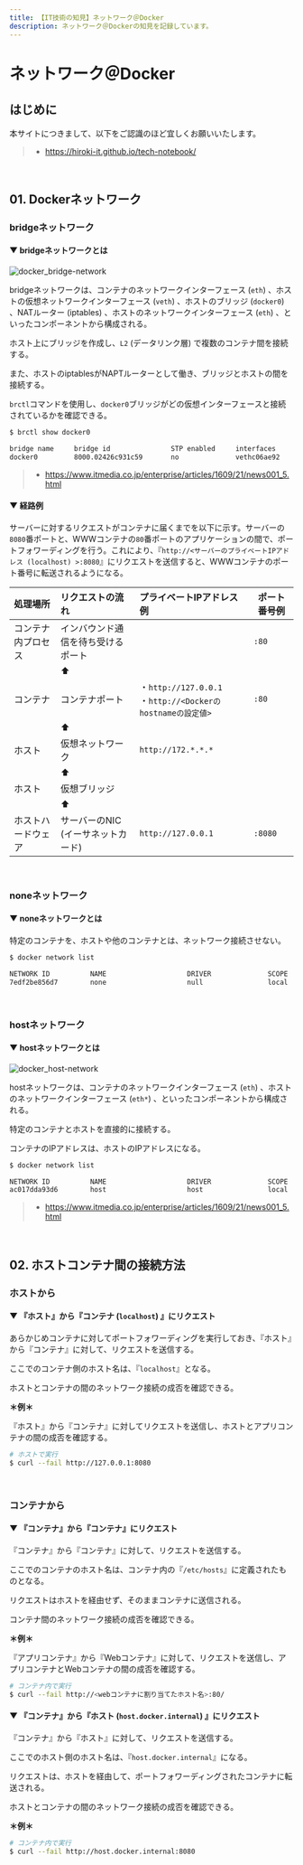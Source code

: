 ```yaml
---
title: 【IT技術の知見】ネットワーク＠Docker
description: ネットワーク＠Dockerの知見を記録しています。
---
```


# ネットワーク＠Docker

## はじめに

本サイトにつきまして、以下をご認識のほど宜しくお願いいたします。

> - https://hiroki-it.github.io/tech-notebook/

<br>

## 01. Dockerネットワーク

### bridgeネットワーク

#### ▼ bridgeネットワークとは

![docker_bridge-network](https://raw.githubusercontent.com/hiroki-it/tech-notebook-images/master/images/docker_bridge-network.png)

bridgeネットワークは、コンテナのネットワークインターフェース (`eth`) 、ホストの仮想ネットワークインターフェース (`veth`) 、ホストのブリッジ (`docker0`) 、NATルーター (iptables) 、ホストのネットワークインターフェース (`eth`) 、といったコンポーネントから構成される。

ホスト上にブリッジを作成し、`L2` (データリンク層) で複数のコンテナ間を接続する。

また、ホストのiptablesがNAPTルーターとして働き、ブリッジとホストの間を接続する。

`brctl`コマンドを使用し、`docker0`ブリッジがどの仮想インターフェースと接続されているかを確認できる。

```bash
$ brctl show docker0

bridge name     bridge id               STP enabled     interfaces
docker0         8000.02426c931c59       no              vethc06ae92
```

> - https://www.itmedia.co.jp/enterprise/articles/1609/21/news001_5.html

#### ▼ 経路例

サーバーに対するリクエストがコンテナに届くまでを以下に示す。サーバーの`8080`番ポートと、WWWコンテナの`80`番ポートのアプリケーションの間で、ポートフォワーディングを行う。これにより、『`http://<サーバーのプライベートIPアドレス (localhost) >:8080`』にリクエストを送信すると、WWWコンテナのポート番号に転送されるようになる。

| 処理場所           | リクエストの流れ                   | プライベートIPアドレス例                                      | ポート番号例 |
| :----------------- | :--------------------------------- | :------------------------------------------------------------ | ------------ |
| コンテナ内プロセス | インバウンド通信を待ち受けるポート |                                                               | `:80`        |
|                    | ⬆︎                                |                                                               |              |
| コンテナ           | コンテナポート                     | ・`http://127.0.0.1`<br>・`http://<Dockerのhostnameの設定値>` | `:80`        |
|                    | ⬆︎                                |                                                               |              |
| ホスト             | 仮想ネットワーク                   | `http://172.*.*.*`                                            |              |
|                    | ⬆︎                                |                                                               |              |
| ホスト             | 仮想ブリッジ                       |                                                               |              |
|                    | ⬆︎                                |                                                               |              |
| ホストハードウェア | サーバーのNIC (イーサネットカード) | `http://127.0.0.1`                                            | `:8080`      |

<br>

### noneネットワーク

#### ▼ noneネットワークとは

特定のコンテナを、ホストや他のコンテナとは、ネットワーク接続させない。

```bash
$ docker network list

NETWORK ID          NAME                    DRIVER              SCOPE
7edf2be856d7        none                    null                local
```

<br>

### hostネットワーク

#### ▼ hostネットワークとは

![docker_host-network](https://raw.githubusercontent.com/hiroki-it/tech-notebook-images/master/images/docker_host-network.png)

hostネットワークは、コンテナのネットワークインターフェース (`eth`) 、ホストのネットワークインターフェース (`eth*`) 、といったコンポーネントから構成される。

特定のコンテナとホストを直接的に接続する。

コンテナのIPアドレスは、ホストのIPアドレスになる。

```bash
$ docker network list

NETWORK ID          NAME                    DRIVER              SCOPE
ac017dda93d6        host                    host                local
```

> - https://www.itmedia.co.jp/enterprise/articles/1609/21/news001_5.html

<br>

## 02. ホストコンテナ間の接続方法

### ホストから

#### ▼ 『ホスト』から『コンテナ (`localhost`) 』にリクエスト

あらかじめコンテナに対してポートフォワーディングを実行しておき、『ホスト』から『コンテナ』に対して、リクエストを送信する。

ここでのコンテナ側のホスト名は、『`localhost`』となる。

ホストとコンテナの間のネットワーク接続の成否を確認できる。

**＊例＊**

『ホスト』から『コンテナ』に対してリクエストを送信し、ホストとアプリコンテナの間の成否を確認する。

```bash
# ホストで実行
$ curl --fail http://127.0.0.1:8080
```

<br>

### コンテナから

#### ▼ 『コンテナ』から『コンテナ』にリクエスト

『コンテナ』から『コンテナ』に対して、リクエストを送信する。

ここでのコンテナのホスト名は、コンテナ内の『`/etc/hosts`』に定義されたものとなる。

リクエストはホストを経由せず、そのままコンテナに送信される。

コンテナ間のネットワーク接続の成否を確認できる。

**＊例＊**

『アプリコンテナ』から『Webコンテナ』に対して、リクエストを送信し、アプリコンテナとWebコンテナの間の成否を確認する。

```bash
# コンテナ内で実行
$ curl --fail http://<webコンテナに割り当てたホスト名>:80/
```

#### ▼ 『コンテナ』から『ホスト (`host.docker.internal`) 』にリクエスト

『コンテナ』から『ホスト』に対して、リクエストを送信する。

ここでのホスト側のホスト名は、『`host.docker.internal`』になる。

リクエストは、ホストを経由して、ポートフォワーディングされたコンテナに転送される。

ホストとコンテナの間のネットワーク接続の成否を確認できる。

**＊例＊**

```bash
# コンテナ内で実行
$ curl --fail http://host.docker.internal:8080
```

<br>
